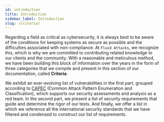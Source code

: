 ```yaml
---
id: introduction
title: Introduction
sidebar_label: Introduction
slug: /criteria/
---
```


Regarding a field as critical as cybersecurity,
it is always best to be aware of the conditions
for keeping systems as secure as possible
and the difficulties associated with non-compliance.
At `Fluid Attacks`, we recognize this,
which is why we are committed to contributing related knowledge
to our clients and the community.
With a reasonable and meticulous method,
we have been building this block of information over the years
in the form of three categories
that we compile and present in this section of our documentation,
called **Criteria**.

We exhibit an ever-evolving list of vulnerabilities in the first part,
grouped according to [CAPEC](https://capec.mitre.org/)
(Common Attack Pattern Enumeration and Classification),
which supports our security assessments and analysis as a red team.
In the second part,
we present a list of security requirements
that guide and determine the rigor of our tests.
And finally, we offer a list
in which we reference all the international security standards
that we have filtered and condensed to construct our list of requirements.
